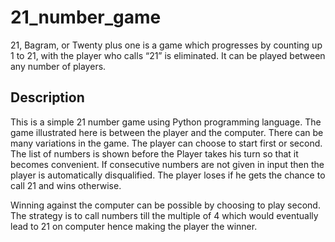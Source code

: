 # 21_number_game
21, Bagram, or Twenty plus one is a game which progresses by counting up 1 to 21, with the player who calls “21” is eliminated. It can be played between any number of players.

## Description
This is a simple 21 number game using Python programming language. 
The game illustrated here is between the player and the computer. There can be many variations in the game.
The player can choose to start first or second.
The list of numbers is shown before the Player takes his turn so that it becomes convenient.
If consecutive numbers are not given in input then the player is automatically disqualified.
The player loses if he gets the chance to call 21 and wins otherwise.

Winning against the computer can be possible by choosing to play second. The strategy is to call numbers till
the multiple of 4 which would eventually lead to 21 on computer hence making the player the winner. 
